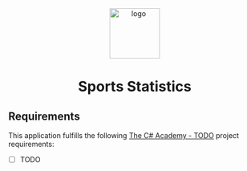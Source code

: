 <div align="center">
    <img src="./_resources/TODO.png" alt="logo" width="100px" />
    <h1>Sports Statistics</h1>
</div>

## Requirements

This application fulfills the following [The C# Academy - TODO](https://thecsharpacademy.com/project/TODO/TODO) project requirements:

- [ ] TODO
